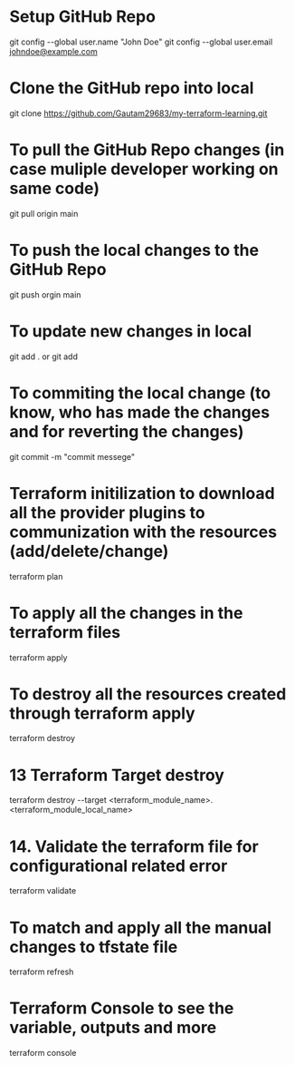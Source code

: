 # Setup GitHub Repo
git config --global user.name "John Doe"
git config --global user.email johndoe@example.com

# Clone the GitHub repo into local
git clone https://github.com/Gautam29683/my-terraform-learning.git

# To pull the GitHub Repo changes (in case muliple developer working on same code)
git pull origin main

# To push the local changes to the GitHub Repo
git push orgin main

# To update new changes in local
git add . or git add <file name for adding specific file changes >

# To commiting the local change (to know, who has made the changes and for reverting the changes)
git commit -m "commit messege"

# Terraform initilization to download all the provider plugins to communization with the resources (add/delete/change)
terraform plan

# To apply all the changes in the terraform files
terraform apply

# To destroy all the resources created through terraform apply
terraform destroy

# 13 Terraform Target destroy
terraform destroy --target <terraform_module_name>.<terraform_module_local_name>

# 14. Validate the terraform file for configurational related error
terraform validate

# To match and apply all the manual changes to tfstate file
terraform refresh

# Terraform Console to see the variable, outputs and more
terraform console